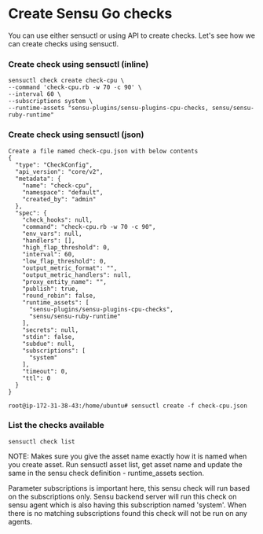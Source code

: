 # Create Sensu Go checks

You can use either sensuctl or using API to create checks. Let's see how we can create checks using sensuctl.

### Create check using sensuctl (inline)
```
sensuctl check create check-cpu \
--command 'check-cpu.rb -w 70 -c 90' \
--interval 60 \
--subscriptions system \
--runtime-assets "sensu-plugins/sensu-plugins-cpu-checks, sensu/sensu-ruby-runtime"
```

### Create check using sensuctl (json)
```
Create a file named check-cpu.json with below contents
{
  "type": "CheckConfig",
  "api_version": "core/v2",
  "metadata": {
    "name": "check-cpu",
    "namespace": "default",
    "created_by": "admin"
  },
  "spec": {
    "check_hooks": null,
    "command": "check-cpu.rb -w 70 -c 90",
    "env_vars": null,
    "handlers": [],
    "high_flap_threshold": 0,
    "interval": 60,
    "low_flap_threshold": 0,
    "output_metric_format": "",
    "output_metric_handlers": null,
    "proxy_entity_name": "",
    "publish": true,
    "round_robin": false,
    "runtime_assets": [
      "sensu-plugins/sensu-plugins-cpu-checks",
      "sensu/sensu-ruby-runtime"
    ],
    "secrets": null,
    "stdin": false,
    "subdue": null,
    "subscriptions": [
      "system"
    ],
    "timeout": 0,
    "ttl": 0
  }
}

root@ip-172-31-38-43:/home/ubuntu# sensuctl create -f check-cpu.json
```
### List the checks available
```
sensuctl check list
```

NOTE: Makes sure you give the asset name exactly how it is named when you create asset. Run sensuctl asset list, get asset name and update the same in the sensu check definition - runtime_assets section.

Parameter subscriptions is important here, this sensu check will run based on the subscriptions only. Sensu backend server will run this check on sensu agent which is also having this subscription named 'system'. When there is no matching subscriptions found this check will not be run on any agents.
